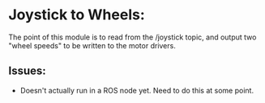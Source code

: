 # Joystick to Wheels:
The point of this module is to read from the /joystick topic,
and output two "wheel speeds" to be written to the motor drivers.

## Issues:
- Doesn't actually run in a ROS node yet. Need to do this at some point.